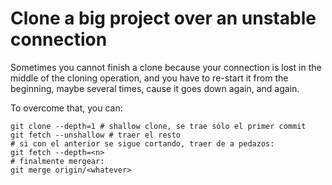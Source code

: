 # Clone a big project over an unstable connection

Sometimes you cannot finish a clone because your connection is lost in the
middle of the cloning operation, and you have to re-start it from the
beginning, maybe several times, cause it goes down again, and again.

To overcome that, you can:

```
git clone --depth=1 # shallow clone, se trae sólo el primer commit
git fetch --unshallow # traer el resto
# si con el anterior se sigue cortando, traer de a pedazos:
git fetch --depth=<n>
# finalmente mergear:
git merge origin/<whatever>
```
